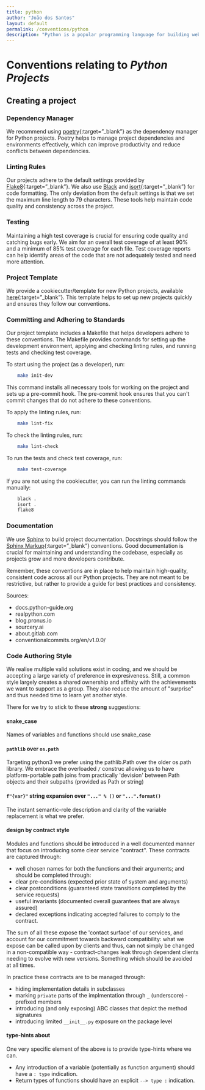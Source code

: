 ```yaml
---
title: python
author: "João dos Santos"
layout: default
permalink: /conventions/python
description: "Python is a popular programming language for building web applications. Learn about Python conventions and best practices."
---
```


# Conventions relating to _Python Projects_

## Creating a project


### Dependency Manager <a name="dependency-manager"></a>

We recommend using [poetry](https://python-poetry.org/docs/){:target=”_blank”} as the dependency manager for Python projects. Poetry helps to manage project dependencies and environments effectively, which can improve productivity and reduce conflicts between dependencies.

### Linting Rules <a name="linting-rules"></a>

Our projects adhere to the default settings provided by [Flake8](https://github.com/PyCQA/flake8){:target=”_blank”}.
We also use [Black](https://github.com/psf/black) and [isort](https://github.com/PyCQA/isort){:target=”_blank”} for code formatting.
The only deviation from the default settings is that we set the maximum line length to 79 characters. These tools help maintain code quality and consistency across the project.

### Testing <a name="testing"></a>

Maintaining a high test coverage is crucial for ensuring code quality and catching bugs early. We aim for an overall test coverage of at least 90% and a minimum of 85% test coverage for each file. Test coverage reports can help identify areas of the code that are not adequately tested and need more attention.

### Project Template <a name="project-template"></a>

We provide a cookiecutter/template for new Python projects, available [here](https://github.com/vliz-be-opsci/cookiecutter-py-module){:target=”_blank”}.
This template helps to set up new projects quickly and ensures they follow our conventions.


### Committing and Adhering to Standards <a name="contribuiting"></a>

Our project template includes a Makefile that helps developers adhere to these conventions. The Makefile provides commands for setting up the development environment, applying and checking linting rules, and running tests and checking test coverage.

To start using the project (as a developer), run:

```bash
    make init-dev
```

This command installs all necessary tools for working on the project and sets up a pre-commit hook.
The pre-commit hook ensures that you can't commit changes that do not adhere to these conventions.

To apply the linting rules, run:

```bash
    make lint-fix
```

To check the linting rules, run:

```bash
    make lint-check
```

To run the tests and check test coverage, run:

```bash
    make test-coverage
```

If you are not using the cookiecutter, you can run the linting commands manually:
```bash
    black .
    isort .
    flake8
```

### Documentation <a name="documentation"></a>

We use [Sphinx](https://www.sphinx-doc.org/en/master/) to build project documentation. Docstrings should follow the [Sphinx Markup](https://www.sphinx-doc.org/en/master/usage/restructuredtext/domains.html#python-signatures){:target=”_blank”} conventions. Good documentation is crucial for maintaining and understanding the codebase, especially as projects grow and more developers contribute.

Remember, these conventions are in place to help maintain high-quality, consistent code across all our Python projects. They are not meant to be restrictive, but rather to provide a guide for best practices and consistency.

Sources:
- docs.python-guide.org
-    realpython.com
-    blog.pronus.io
-    sourcery.ai
-    about.gitlab.com
-    conventionalcommits.org/en/v1.0.0/


### Code Authoring Style

We realise multiple valid solutions exist in coding, and we should be accepting a large variety of preference in expresiveness.  Still, a common style largely creates a shared ownership and affinity with the achievements we want to support as a group.  They also reduce the amount of "surprise" and thus needed time to learn yet another style.

There for we try to stick to these **strong** suggestions:

#### snake_case 

Names of variables and functions should use snake_case


#### `pathlib` over `os.path`

Targeting python3 we prefer using the pathlib.Path over the older os.path library.  We embrace the overloaded `/` construc allowing us to have platform-portable path joins from practically 'devision' between Path objects and their subpaths (provided as Path or string) 

#### `f"{var}"` string expansion over `"..." % ()` or `"...".format()` 

The instant semantic-role description and clarity of the variable replacement is what we prefer.

#### design by contract style

Modules and functions should be introduced in a well documented manner that focus on introducing some clear service "contract".  These contracts are captured through:
* well chosen names for both the functions and their arguments; and should be completed through:
* clear pre-conditions (expected prior state of system and arguments)
* clear postconditions (guaranteed state transitions completed by the service requests)
* useful invariants (documented overall guarantees that are always assured)
* declared exceptions indicating accepted failures to comply to the contract.

The sum of all these expose the 'contact surface' of our services, and account for our commitment towards backward compatibility: what we expose can be called upon by clients and thus, can not simply be changed in a non-compatible way - contract-changes leak through dependent clients needing to evolve with new versions.  Something which should be avoided at all times.

In practice these contracts are to be managed through:
* hiding implementation details in subclasses
* marking `private` parts of the implmentation through `_` (underscore) -prefixed members
* introducing (and only exposing) ABC classes that depict the method signatures
* introducing limited `__init__.py` exposure on the package level


#### type-hints about

One very specific element of the above is to provide type-hints where we can.
* Any introduction of a variable (potentially as function argument) should have a `: type` indication.
* Return types of functions should have an explicit `--> type :` indication.
